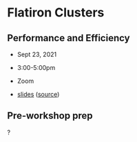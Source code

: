 # Flatiron Clusters
## Performance and Efficiency
- Sept 23, 2021
- 3:00-5:00pm
- Zoom

- [slides](https://flatironinstitute.github.io/learn-sciware-dev/17_FICluster/slides.html) ([source](main.md))

## Pre-workshop prep
?
